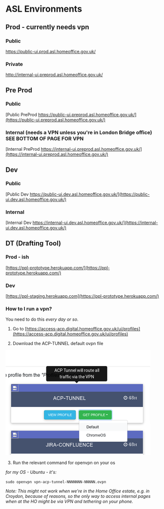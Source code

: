 # ASL Environments

## Prod - currently needs vpn
### Public
https://public-ui.prod.asl.homeoffice.gov.uk/
### Private
http://internal-ui.preprod.asl.homeoffice.gov.uk/

## Pre Prod
### Public
[Public PreProd https://public-ui.preprod.asl.homeoffice.gov.uk/](https://public-ui.preprod.asl.homeoffice.gov.uk/)

### Internal (needs a VPN unless you're in London Bridge office) SEE BOTTOM OF PAGE FOR VPN
[Internal PreProd https://internal-ui.preprod.asl.homeoffice.gov.uk/](https://internal-ui.preprod.asl.homeoffice.gov.uk/)

## Dev

### Public
[Public Dev https://public-ui.dev.asl.homeoffice.gov.uk/](https://public-ui.dev.asl.homeoffice.gov.uk/)

### Internal
[Internal Dev https://internal-ui.dev.asl.homeoffice.gov.uk/](https://internal-ui.dev.asl.homeoffice.gov.uk/)

## DT (Drafting Tool)

### Prod - ish
[https://ppl-prototype.herokuapp.com/](https://ppl-prototype.herokuapp.com/)

### Dev
[https://ppl-staging.herokuapp.com](https://ppl-prototype.herokuapp.com/)


### How to I run a vpn?

You need to do this *every day or so*.

1. Go to [https://access-acp.digital.homeoffice.gov.uk/ui/profiles](https://access-acp.digital.homeoffice.gov.uk/ui/profiles)

2. Download the ACP-TUNNEL default ovpn file

![VPN Download](graphs/VPN_Download.png)

3. Run the relevant command for openvpn on your os

*for my OS - Ubuntu - it's:*

`sudo openvpn vpn-acp-tunnel-NNNNNNN-NNNNN.ovpn`

*Note: This might not work when we're in the Home Office estate, e.g. in Croydon, because of reasons, so the only way to access internal pages when at the HO might be via VPN and tethering on your phone.*

